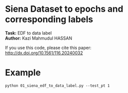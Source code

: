 # Siena Dataset to epochs and corresponding labels
<b>Task:</b> EDF to data label <br>
<b>Author:</b> Kazi Mahmudul HASSAN 

If you use this code, please cite this paper: http://dx.doi.org/10.1561/116.20240032

# Example 
```
python 01_siena_edf_to_data_label.py --test_pt 1 
```
